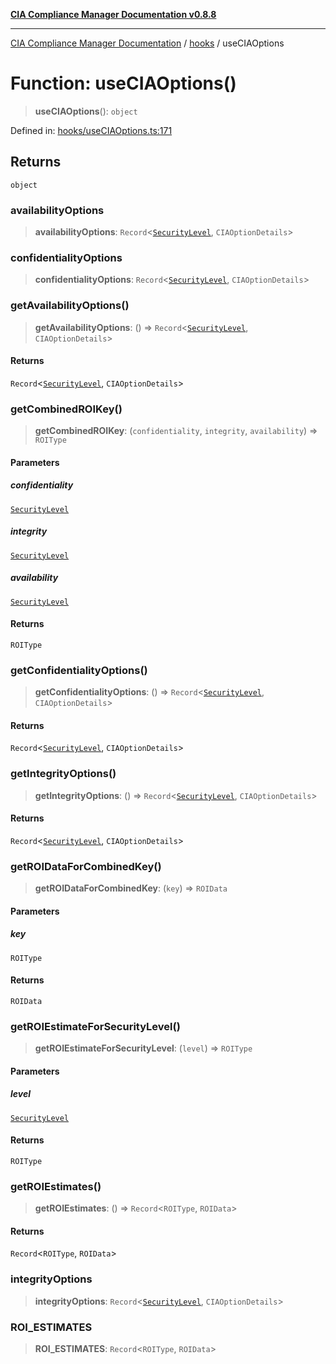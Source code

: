 [**CIA Compliance Manager Documentation v0.8.8**](../../README.md)

***

[CIA Compliance Manager Documentation](../../modules.md) / [hooks](../README.md) / useCIAOptions

# Function: useCIAOptions()

> **useCIAOptions**(): `object`

Defined in: [hooks/useCIAOptions.ts:171](https://github.com/Hack23/cia-compliance-manager/blob/67855c73d041b21b5f90a46884e0e48cd0961cda/src/hooks/useCIAOptions.ts#L171)

## Returns

`object`

### availabilityOptions

> **availabilityOptions**: `Record`\<[`SecurityLevel`](../../index/type-aliases/SecurityLevel.md), `CIAOptionDetails`\>

### confidentialityOptions

> **confidentialityOptions**: `Record`\<[`SecurityLevel`](../../index/type-aliases/SecurityLevel.md), `CIAOptionDetails`\>

### getAvailabilityOptions()

> **getAvailabilityOptions**: () => `Record`\<[`SecurityLevel`](../../index/type-aliases/SecurityLevel.md), `CIAOptionDetails`\>

#### Returns

`Record`\<[`SecurityLevel`](../../index/type-aliases/SecurityLevel.md), `CIAOptionDetails`\>

### getCombinedROIKey()

> **getCombinedROIKey**: (`confidentiality`, `integrity`, `availability`) => `ROIType`

#### Parameters

##### confidentiality

[`SecurityLevel`](../../index/type-aliases/SecurityLevel.md)

##### integrity

[`SecurityLevel`](../../index/type-aliases/SecurityLevel.md)

##### availability

[`SecurityLevel`](../../index/type-aliases/SecurityLevel.md)

#### Returns

`ROIType`

### getConfidentialityOptions()

> **getConfidentialityOptions**: () => `Record`\<[`SecurityLevel`](../../index/type-aliases/SecurityLevel.md), `CIAOptionDetails`\>

#### Returns

`Record`\<[`SecurityLevel`](../../index/type-aliases/SecurityLevel.md), `CIAOptionDetails`\>

### getIntegrityOptions()

> **getIntegrityOptions**: () => `Record`\<[`SecurityLevel`](../../index/type-aliases/SecurityLevel.md), `CIAOptionDetails`\>

#### Returns

`Record`\<[`SecurityLevel`](../../index/type-aliases/SecurityLevel.md), `CIAOptionDetails`\>

### getROIDataForCombinedKey()

> **getROIDataForCombinedKey**: (`key`) => `ROIData`

#### Parameters

##### key

`ROIType`

#### Returns

`ROIData`

### getROIEstimateForSecurityLevel()

> **getROIEstimateForSecurityLevel**: (`level`) => `ROIType`

#### Parameters

##### level

[`SecurityLevel`](../../index/type-aliases/SecurityLevel.md)

#### Returns

`ROIType`

### getROIEstimates()

> **getROIEstimates**: () => `Record`\<`ROIType`, `ROIData`\>

#### Returns

`Record`\<`ROIType`, `ROIData`\>

### integrityOptions

> **integrityOptions**: `Record`\<[`SecurityLevel`](../../index/type-aliases/SecurityLevel.md), `CIAOptionDetails`\>

### ROI\_ESTIMATES

> **ROI\_ESTIMATES**: `Record`\<`ROIType`, `ROIData`\>
